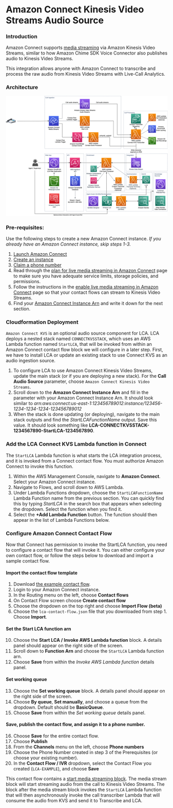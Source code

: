 # Amazon Connect Kinesis Video Streams Audio Source

### Introduction

Amazon Connect supports [media streaming](https://docs.aws.amazon.com/connect/latest/adminguide/customer-voice-streams.html) via Amazon Kinesis Video Streams, similar to how Amazon Chime SDK Voice Connector also publishes audio to Kinesis Video Streams. 

This integration allows anyone with Amazon Connect to transcribe and process the raw audio from Kinesis Video Streams with Live-Call Analytics. 

### Architecture

![Architecture](../images/lca-connectkvs-architecture.png)

### Pre-requisites:

Use the following steps to create a new Amazon Connect instance. *If you already have an Amazon Connect instance, skip steps 1-3.*

1. [Launch Amazon Connect](https://docs.aws.amazon.com/connect/latest/adminguide/tutorial1-login-aws.html)
2. [Create an instance](https://docs.aws.amazon.com/connect/latest/adminguide/tutorial1-create-instance.html)
3. [Claim a phone number](https://docs.aws.amazon.com/connect/latest/adminguide/tutorial1-claim-phone-number.html)
4. Read through the [plan for live media streaming in Amazon Connect](https://docs.aws.amazon.com/connect/latest/adminguide/plan-live-media-streams.html) page to make sure you have adequate service limits, storage policies, and permissions.
5. Follow the instructions in the [enable live media streaming in Amazon Connect](https://docs.aws.amazon.com/connect/latest/adminguide/enable-live-media-streams.html) page so that your contact flows can stream to Kinesis Video Streams.
6. Find your [Amazon Connect Instance Arn](https://docs.aws.amazon.com/connect/latest/adminguide/find-instance-arn.html) and write it down for the next section. 

### Cloudformation Deployment

`Amazon Connect KVS` is an optional audio source component for LCA. LCA deploys a nested stack named `CONNECTKVSSTACK`, which uses an AWS Lambda function named `StartLCA`, that will be invoked from within an Amazon Connect contact flow block we will configure in a later step. First, we have to install LCA or update an existing stack to use Connect KVS as an audio ingestion source.

1. To configure LCA to use Amazon Connect Kinesis Video Streams, update the main stack (or if you are deploying a new stack). For the **Call Audio Source** parameter, choose `Amazon Connect Kinesis Video Streams`.
2. Scroll down to the **Amazon Connect Instance Arn** and fill in the parameter with your Amazon Connect Instance Arn. It should look similar to *arn:aws:connect:us-east-1:123456789012:instance/123456-1234-1234-1234-123456789012*
2. When the stack is done updating (or deploying), navigate to the main stack outputs and find the *StartLCAFunctionName*  output. Save this value. It should look something like **LCA-CONNECTKVSSTACK-1234567890-StartLCA-1234567890**. 

### Add the LCA Connect KVS Lambda function in Connect

The `StartLCA` Lambda function is what starts the LCA integration process, and it is invoked from a Connect contact flow. You must authorize Amazon Connect to invoke this function.

1. Within the AWS Management Console, navigate to **Amazon Connect**. Select your Amazon Connect instance.
2. Navigate to Flows, and scroll down to AWS Lambda. 
3. Under Lambda Functions dropdown, choose the `StartLCAFunctionName` Lambda Function name from the previous section.  You can quickly find this by typing *StartLCA* in the search box that appears when selecting the dropdown. Select the function when you find it. 
4. Select the **+Add Lambda Function** button. The function should then appear in the list of Lambda Functions below.

### Configure Amazon Connect Contact Flow

Now that Connect has permission to invoke the StartLCA function, you need to configure a contact flow that will invoke it.  You can either configure your own contact flow, or follow the steps below to download and import a sample contact flow. 

#### Import the contact flow template

1. Download [the example contact flow](./lca-contact-flow.json). 
2. Login to your Amazon Connect instance.
3. In the Routing menu on the left, choose **Contact flows**
4. On Contact Flow screen choose **Create contact flow**
5. Choose the dropdown on the top right and choose **Import Flow (beta)**
6. Choose the `lca-contact-flow.json` file that you downloaded from step 1. Choose **Import**.

#### Set the Start LCA function arn

10. Choose the **Start LCA / Invoke AWS Lambda function** block. A details panel should appear on the right side of the screen.
11. Scroll down to **Function Arn** and choose the `StartLCA` Lambda function arn.
12. Choose **Save** from within the *Invoke AWS Lambda function* details panel.

#### Set working queue

13. Choose the **Set working queue** block. A details panel should appear on the right side of the screen.
14. Choose **By queue**, **Set manually**, and choose a queue from the dropdown. Default should be **BasicQueue**.
15. Choose **Save** from within the *Set working queue* details panel.

#### Save, publish the contact flow, and assign it to a phone number.

16. Choose **Save** for the entire contact flow.
17. Choose **Publish**
18. From the **Channels** menu on the left, choose **Phone numbers**
19. Choose the Phone Number created in step 3 of the Prerequisites (or choose your existing number).
20. In the **Contact Flow / IVR** dropdown, select the Contact Flow you created (`LCA-EXAMPLE`), and choose **Save**

This contact flow contains a [start media streaming block](https://docs.aws.amazon.com/connect/latest/adminguide/use-media-streams-blocks.html). The media stream block will start streaming audio from the call to Kinesis Video Streams. The block after the media stream block invokes the `StartLCA` Lambda function that will then asynchronously invoke the call transcriber Lambda that will consume the audio from KVS and send it to Transcribe and LCA. 

